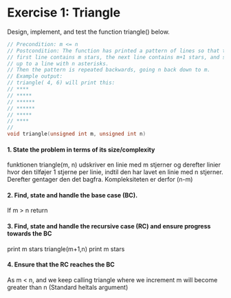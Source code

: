 # Exercise 1: Triangle
Design, implement, and test the function triangle() below.

```cpp
// Precondition: m <= n
// Postcondition: The function has printed a pattern of lines so that the
// first line contains m stars, the next line contains m+1 stars, and so on
// up to a line with n asterisks.
// Then the pattern is repeated backwards, going n back down to m.
// Example output:
// triangle( 4, 6) will print this:
// ****
// *****
// ******
// ******
// *****
// ****
//
void triangle(unsigned int m, unsigned int n)
```

#### 1. State the problem in terms of its size/complexity
funktionen triangle(m, n) udskriver en linie med m stjerner og derefter linier hvor den tilføjer 1 stjerne per linie, indtil den har lavet en linie med n stjerner. Derefter gentager den det bagfra.
Kompleksiteten er derfor (n-m)

#### 2. Find, state and handle the base case (BC).
If m > n return

#### 3. Find, state and handle the recursive case (RC) and ensure progress towards the BC
print m stars
triangle(m+1,n)
print m stars

#### 4. Ensure that the RC reaches the BC
As m < n, and we keep calling triangle where we increment m will become greater than n
(Standard heltals argument)